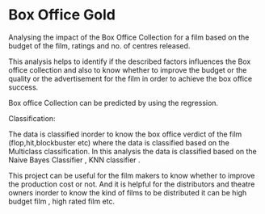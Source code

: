 # Box Office Gold

Analysing the impact of the Box Office Collection for a film based on the budget of the film, ratings and no. of centres released. 

This analysis helps to identify if the described factors influences the Box office collection and also to know whether to improve the budget or the quality or the advertisement for the film in order to achieve the box office success.

Box office Collection can be predicted by using the regression.

Classification:

The data is classified inorder to know the box office verdict of the film (flop,hit,blockbuster etc) where the data is classified based on the Multiclass classification. In this analysis the data is classified based on the Naive Bayes Classifier , KNN classifier . 

This project can be useful for the film makers to know whether to improve the production cost or not. And it is helpful for the distributors and theatre owners inorder to know the kind of films to be distributed it can be high budget film , high rated film etc.

